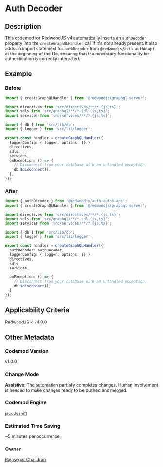 # Auth Decoder

## Description

This codemod for RedwoodJS v4 automatically inserts an `authDecoder` property into the `createGraphQLHandler` call if it's not already present. It also adds an import statement for `authDecoder` from `@redwoodjs/auth-auth0-api` at the beginning of the file, ensuring that the necessary functionality for authentication is correctly integrated.

## Example

### Before

```TypeScript
import { createGraphQLHandler } from '@redwoodjs/graphql-server';

import directives from 'src/directives/**/*.{js,ts}';
import sdls from 'src/graphql/**/*.sdl.{js,ts}';
import services from 'src/services/**/*.{js,ts}';

import { db } from 'src/lib/db';
import { logger } from 'src/lib/logger';

export const handler = createGraphQLHandler({
  loggerConfig: { logger, options: {} },
  directives,
  sdls,
  services,
  onException: () => {
    // Disconnect from your database with an unhandled exception.
    db.$disconnect();
  },
});
```

### After

```TypeScript
import { authDecoder } from '@redwoodjs/auth-auth0-api';
import { createGraphQLHandler } from '@redwoodjs/graphql-server';

import directives from 'src/directives/**/*.{js,ts}';
import sdls from 'src/graphql/**/*.sdl.{js,ts}';
import services from 'src/services/**/*.{js,ts}';

import { db } from 'src/lib/db';
import { logger } from 'src/lib/logger';

export const handler = createGraphQLHandler({
  authDecoder: authDecoder,
  loggerConfig: { logger, options: {} },
  directives,
  sdls,
  services,

  onException: () => {
    // Disconnect from your database with an unhandled exception.
    db.$disconnect();
  }
});
```

## Applicability Criteria

RedwoodJS < v4.0.0

## Other Metadata

### Codemod Version

v1.0.0

### Change Mode

**Assistive**: The automation partially completes changes. Human involvement is needed to make changes ready to be pushed and merged.

### **Codemod Engine**

[jscodeshift](https://github.com/facebook/jscodeshift)

### Estimated Time Saving

~5 minutes per occurrence

### Owner

[Rajasegar Chandran](https://github.com/rajasegar)
